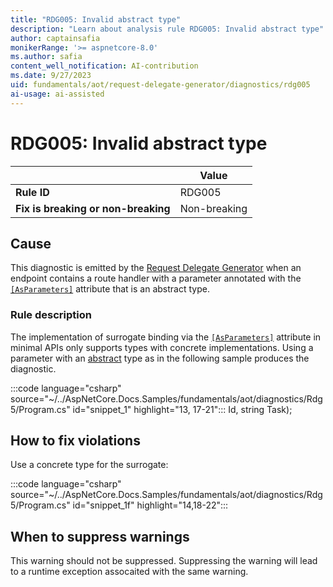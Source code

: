 ```yaml
---
title: "RDG005: Invalid abstract type"
description: "Learn about analysis rule RDG005: Invalid abstract type"
author: captainsafia
monikerRange: '>= aspnetcore-8.0'
ms.author: safia
content_well_notification: AI-contribution
ms.date: 9/27/2023
uid: fundamentals/aot/request-delegate-generator/diagnostics/rdg005
ai-usage: ai-assisted
---
```

# RDG005: Invalid abstract type

| | Value |
|-|-|
| **Rule ID** |RDG005|
| **Fix is breaking or non-breaking** |Non-breaking|

## Cause

This diagnostic is emitted by the [Request Delegate Generator](/aspnet/core/fundamentals/aot/request-delegate-generator/rdg) when an endpoint contains a route handler with a parameter annotated with the  [`[AsParameters]`](xref:Microsoft.AspNetCore.Http.AsParametersAttribute) attribute that is an abstract type.

### Rule description

The implementation of surrogate binding via the [`[AsParameters]`](xref:Microsoft.AspNetCore.Http.AsParametersAttribute) attribute in minimal APIs only supports types with concrete implementations. Using a parameter with an [abstract](/dotnet/csharp/language-reference/keywords/abstract) type as in the following sample produces the diagnostic.

:::code language="csharp" source="~/../AspNetCore.Docs.Samples/fundamentals/aot/diagnostics/Rdg5/Program.cs" id="snippet_1" highlight="13, 17-21"::: Id, string Task);

## How to fix violations

Use  a concrete type for the surrogate:

:::code language="csharp" source="~/../AspNetCore.Docs.Samples/fundamentals/aot/diagnostics/Rdg5/Program.cs" id="snippet_1f" highlight="14,18-22":::

## When to suppress warnings

This warning should not be suppressed. Suppressing the warning will lead to a runtime exception assocaited with the same warning.
